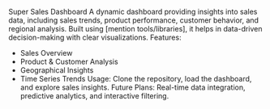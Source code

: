 Super Sales Dashboard
A dynamic dashboard providing insights into sales data, including sales trends, product performance, customer behavior, and regional analysis. Built using [mention tools/libraries], it helps in data-driven decision-making with clear visualizations.
Features:
- Sales Overview
- Product & Customer Analysis
- Geographical Insights
- Time Series Trends
Usage: Clone the repository, load the dashboard, and explore sales insights.
Future Plans: Real-time data integration, predictive analytics, and interactive filtering.
